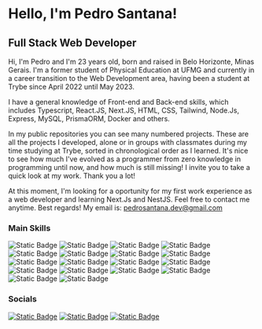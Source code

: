 Hello,  I'm Pedro Santana!
=============================================

Full Stack Web Developer
--------------------------------

Hi, I'm Pedro and I'm 23 years old, born and raised in Belo Horizonte, Minas Gerais. I'm a former student of Physical Education at UFMG and currently in a career transition to the Web Development area, having been a student at Trybe since April 2022 until May 2023.

I have a general knowledge of Front-end and Back-end skills, which includes Typescript, React.JS, Next.JS, HTML, CSS, Tailwind, Node.Js, Express, MySQL, PrismaORM, Docker and others.

In my public repositories you can see many numbered projects. These are all the projects I developed, alone or in groups with classmates during my time studying at Trybe, sorted in chronological order as I learned. It's nice to see how much I've evolved as a programmer from zero knowledge in programming until now, and how much is still missing! I invite you to take a quick look at my work. Thank you a lot!

At this moment, I'm looking for a oportunity for my first work experience as a web developer and learning Next.Js and NestJS. Feel free to contact me anytime. Best regards!
My email is: pedrosantana.dev@gmail.com


### Main Skills

![Static Badge](https://img.shields.io/badge/Javascript-%23F7DF1E?style=for-the-badge&logo=javascript&labelColor=black)
![Static Badge](https://img.shields.io/badge/Typescript-%233178C6?style=for-the-badge&logo=typescript&labelColor=black)
![Static Badge](https://img.shields.io/badge/react-%2361DAFB?style=for-the-badge&logo=react&labelColor=black)
![Static Badge](https://img.shields.io/badge/next.js-white?style=for-the-badge&logo=next.js&labelColor=black)
![Static Badge](https://img.shields.io/badge/html-%23E34F26?style=for-the-badge&logo=html5&labelColor=black)
![Static Badge](https://img.shields.io/badge/css-%231572B6?style=for-the-badge&logo=css3&logoColor=%231572B6&labelColor=black)
![Static Badge](https://img.shields.io/badge/tailwind-%2306B6D4?style=for-the-badge&logo=tailwindcss&labelColor=black)
![Static Badge](https://img.shields.io/badge/node.js-%235FA04E?style=for-the-badge&logo=node.js&labelColor=black)
![Static Badge](https://img.shields.io/badge/nestjs-%23E0234E?style=for-the-badge&logo=NestJS&logoColor=%23E0234E&labelColor=black)
![Static Badge](https://img.shields.io/badge/express-%23000000?style=for-the-badge&logo=Express&labelColor=black&color=white)
![Static Badge](https://img.shields.io/badge/mysql-%234479A1?style=for-the-badge&logo=mysql&labelColor=black)
![Static Badge](https://img.shields.io/badge/postgresql-%234169E1?style=for-the-badge&logo=postgresql&logoColor=%234169E1&labelColor=black)
![Static Badge](https://img.shields.io/badge/prisma-%232D3748?style=for-the-badge&logo=prisma&logoColor=%232D3748&labelColor=black)
![Static Badge](https://img.shields.io/badge/docker-%232496ED?style=for-the-badge&logo=docker&logoColor=%232496ED&labelColor=black)
![Static Badge](https://img.shields.io/badge/Git-%23F05032?style=for-the-badge&logo=GIT&labelColor=black)
![Static Badge](https://img.shields.io/badge/slack-%234A154B?style=for-the-badge&logo=slack&labelColor=black)
![Static Badge](https://img.shields.io/badge/figma-%23F24E1E?style=for-the-badge&logo=figma&logoColor=%23F24E1E&labelColor=black)
![Static Badge](https://img.shields.io/badge/photoshop-%2331A8FF?style=for-the-badge&logo=adobe%20photoshop&logoColor=%2331A8FF&labelColor=black)

            
### Socials
                                  
                   
<a href="http://www.instagram.com/santanap2" target="_blank" rel="noreferrer">![Static Badge](https://img.shields.io/badge/Instagram-%23E4405F?style=social&logo=instagram&logoColor=%23E4405F&labelColor=black)</a>
<a href="https://www.linkedin.com/in/pedro-santana-dev/" target="_blank" rel="noreferrer">![Static Badge](https://img.shields.io/badge/LinkedIn-%230A66C2?style=social&logo=linkedin&logoColor=%230A66C2&labelColor=black)</a>
<a href="https://pedro-santana-portfolio.netlify.app/" target="_blank" rel="noreferrer">![Static Badge](https://img.shields.io/badge/Personal%20Website-white?style=social&logo=files&labelColor=black)</a>

